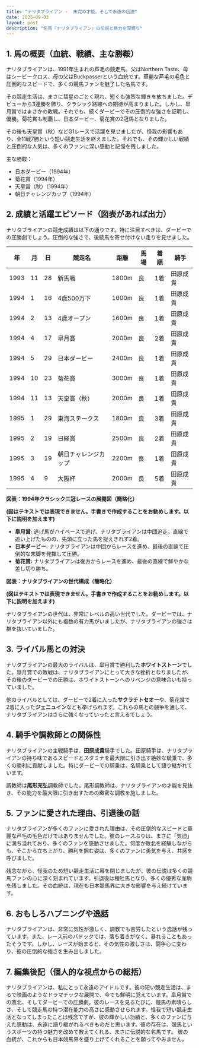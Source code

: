 ```yaml
---
title: "ナリタブライアン -  未完の才能、そして永遠の伝説"
date: 2025-09-03
layout: post
description: "名馬『ナリタブライアン』の伝説と魅力を深堀り"
---
```


## 1. 馬の概要（血統、戦績、主な勝鞍）

ナリタブライアンは、1991年生まれの芦毛の競走馬。父はNorthern Taste、母はシービークロス、母の父はBuckpasserという血統です。華麗な芦毛の毛色と圧倒的なスピードで、多くの競馬ファンを魅了した名馬です。

その競走生活は、まさに彗星のごとく現れ、短くも強烈な輝きを放ちました。デビューから3連勝を飾り、クラシック路線への期待が高まりました。しかし、皐月賞ではまさかの敗戦。それでも、続くダービーでその圧倒的な強さを証明し、優勝。菊花賞も制覇し、日本ダービー、菊花賞の2冠馬となりました。

その後も天皇賞（秋）などG1レースで活躍を見せましたが、怪我の影響もあり、全11戦7勝という短い競走生活を終えました。それでも、その輝かしい戦績と圧倒的な人気は、多くのファンに深い感動と記憶を残しました。

主な勝鞍：
* 日本ダービー（1994年）
* 菊花賞（1994年）
* 天皇賞（秋）（1994年）
* 朝日チャレンジカップ（1994年）


## 2. 成績と活躍エピソード（図表があれば出力）

ナリタブライアンの競走成績は以下の通りです。特に注目すべきは、ダービーでの圧勝劇でしょう。圧倒的な強さで、後続馬を寄せ付けない走りを見せました。

| 年 | 月 | 日 | 競走名 | 距離 | 馬場 | 着順 | 騎手 |
|---|---|---|---|---|---|---|---|
| 1993 | 11 | 28 | 新馬戦 | 1800m | 良 | 1着 | 田原成貴 |
| 1994 | 1 | 16 | 4歳500万下 | 1600m | 良 | 1着 | 田原成貴 |
| 1994 | 2 | 13 | 4歳オープン | 1600m | 良 | 1着 | 田原成貴 |
| 1994 | 4 | 17 | 皐月賞 | 2000m | 良 | 2着 | 田原成貴 |
| 1994 | 5 | 29 | 日本ダービー | 2400m | 良 | 1着 | 田原成貴 |
| 1994 | 10 | 23 | 菊花賞 | 3000m | 良 | 1着 | 田原成貴 |
| 1994 | 11 | 13 | 天皇賞（秋） | 2000m | 良 | 1着 | 田原成貴 |
| 1995 | 1 | 29 | 東海ステークス | 1800m | 良 | 3着 | 田原成貴 |
| 1995 | 2 | 19 | 日経賞 | 2500m | 良 | 2着 | 田原成貴 |
| 1995 | 3 | 19 | 朝日チャレンジカップ | 2200m | 良 | 1着 | 田原成貴 |
| 1995 | 4 | 9 | 大阪杯 | 2000m | 良 | 5着 | 田原成貴 |


**図表：1994年クラシック三冠レースの展開図（簡略化）**

**(図はテキストでは表現できません。手書きで作成することをお勧めします。以下に説明を加えます)**

* **皐月賞:**  逃げ馬がハイペースで逃げ、ナリタブライアンは中団追走。直線で追い上げたものの、先頭に立った馬を捉えきれず2着。
* **日本ダービー:**  ナリタブライアンは中団からレースを進め、最後の直線で圧倒的な末脚を発揮して圧勝。
* **菊花賞:**  ナリタブライアンは後方からレースを進め、最後の直線で鮮やかな差し切り勝ち。


**図表：ナリタブライアンの世代構成（簡略化）**

**(図はテキストでは表現できません。手書きで作成することをお勧めします。以下に説明を加えます)**

ナリタブライアンの世代は、非常にレベルの高い世代でした。ダービーでは、ナリタブライアン以外にも複数の有力馬がいましたが、ナリタブライアンの強さは群を抜いていました。


## 3. ライバル馬との対決

ナリタブライアンの最大のライバルは、皐月賞で勝利した**ホワイトストーン**でした。皐月賞での敗戦は、ナリタブライアンにとって大きな挫折となりましたが、その後のダービーでの圧勝は、ホワイトストーンへのリベンジの意味合いも持っていました。

他のライバルとしては、ダービーで2着に入った**サクラチトセオー**や、菊花賞で2着に入った**ジェニュイン**なども挙げられます。これらの馬との競争を通して、ナリタブライアンはさらに強くなっていったと言えるでしょう。


## 4. 騎手や調教師との関係性

ナリタブライアンの主戦騎手は、**田原成貴**騎手でした。田原騎手は、ナリタブライアンの持ち味であるスピードとスタミナを最大限に引き出す絶妙な騎乗で、多くの勝利に貢献しました。特にダービーでの騎乗は、名騎乗として語り継がれています。

調教師は**尾形充弘**調教師でした。尾形調教師は、ナリタブライアンの才能を見抜き、その能力を最大限に引き出すための緻密な調教を施しました。


## 5. ファンに愛された理由、引退後の話

ナリタブライアンが多くのファンに愛された理由は、その圧倒的なスピードと華麗な芦毛の毛色だけではありませんでした。彼のレースぶりは、まさに「気迫」に満ち溢れており、多くのファンを感動させました。何度か敗北を経験しながらも、そこから立ち上がり、勝利を掴む姿は、多くのファンに勇気を与え、共感を呼びました。

残念ながら、怪我のため短い競走生活に幕を閉じましたが、彼の伝説は多くの競馬ファンの心に深く刻まれています。引退後は種牡馬となり、多くの優秀な産駒を残しました。その血統は、現在も日本競馬界に大きな影響を与え続けています。


## 6. おもしろハプニングや逸話

ナリタブライアンは、非常に気性が激しく、調教でも苦労したという逸話が残っています。また、レース前のパドックでは、落ち着きがなく、暴れることもあったそうです。しかし、レースが始まると、その気性の激しさは、闘争心に変わり、彼の圧倒的な強さを生み出しました。


## 7. 編集後記（個人的な視点からの総括）

ナリタブライアンは、私にとって永遠のアイドルです。彼の短い競走生活は、まるで映画のようなドラマチックな展開で、今でも鮮明に覚えています。皐月賞での敗北、そしてダービーでの圧勝劇。彼のレースを見るたびに、競馬の素晴らしさ、そして競走馬の持つ潜在能力の高さに感動させられます。怪我で短い競走生活となってしまったことは残念ですが、彼の輝かしい功績と、多くのファンに与えた感動は、永遠に語り継がれるべきものだと思います。彼の存在は、競馬というスポーツの持つ魅力を改めて教えてくれる、まさに伝説的な名馬です。  彼の血統が、これからも日本競馬界を盛り上げてくれることを願ってやみません。
